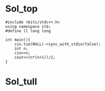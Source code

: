 # Sol_top

    #include <bits/stdc++.h>
    using namespace std;
    #define ll long long
    
    int main(){
        cin.tie(NULL)->sync_with_stdio(false);
        int n;
        cin>>n;
        cout<<(n*(n+1))/2;
    }

# Sol_tull
